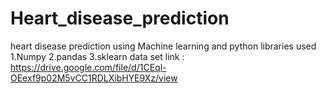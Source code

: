 # Heart_disease_prediction
 heart disease prediction using Machine learning and python
libraries used
1.Numpy
2.pandas
3.sklearn
 data set link : https://drive.google.com/file/d/1CEql-OEexf9p02M5vCC1RDLXibHYE9Xz/view
